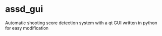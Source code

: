 # assd_gui
Automatic shooting score detection system with a qt GUI written in python for easy modification

